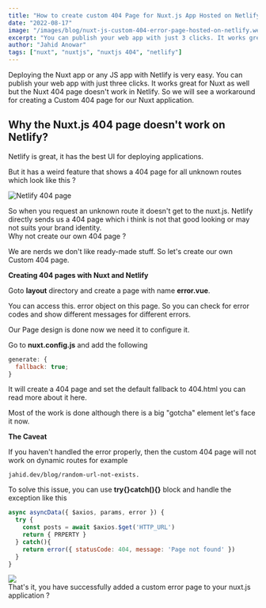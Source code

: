 ```yaml
---
title: "How to create custom 404 Page for Nuxt.js App Hosted on Netlify"
date: "2022-08-17"
image: "/images/blog/nuxt-js-custom-404-error-page-hosted-on-netlify.webp"
excerpt: "You can publish your web app with just 3 clicks. It works great for Nuxt as well but the Nuxt 404 page doesn’t work in Netlify. So let’s build one."
author: "Jahid Anowar"
tags: ["nuxt", "nuxtjs", "nuxtjs 404", "netlify"]
---
```


Deploying the Nuxt app or any JS app with Netlify is very easy. You can publish your web app with just three clicks. It works great for Nuxt as well but the Nuxt 404 page doesn't work in Netlify. So we will see a workaround for creating a Custom 404 page for our Nuxt application.

## Why the Nuxt.js 404 page doesn't work on Netlify?

Netlify is great, it has the best UI for deploying applications.

But it has a weird feature that shows a 404 page for all unknown routes which look like this ?

![Netlify 404 page](https://res.cloudinary.com/jahiddev/images/v1623898881/netlify-404-page1/netlify-404-page1.jpg?_i=AA)

So when you request an unknown route it doesn't get to the nuxt.js. Netlify directly sends us a 404 page which i think is not that good looking or may not suits your brand identity.  
Why not create our own 404 page ?

We are nerds we don't like ready-made stuff. So let's create our own Custom 404 page.

**Creating 404 pages with Nuxt and Netlify**

Goto **layout** directory and create a page with name **error.vue**.

You can access this. error object on this page. So you can check for error codes and show different messages for different errors.

Our Page design is done now we need it to configure it.

Go to **nuxt.config.js** and add the following

```js
generate: {
  fallback: true;
}
```

It will create a 404 page and set the default fallback to 404.html you can read more about it here.

Most of the work is done although there is a big "gotcha" element let's face it now.

**The Caveat**

If you haven't handled the error properly, then the custom 404 page will not work on dynamic routes for example

`jahid.dev/blog/random-url-not-exists.`

To solve this issue, you can use **try{}catch(){}** block and handle the exception like this

```js
async asyncData({ $axios, params, error }) {
  try {
    const posts = await $axios.$get('HTTP_URL')
    return { PRPERTY }
  } catch(){
    return error({ statusCode: 404, message: 'Page not found' })
  }
}

```

![](https://res.cloudinary.com/jahiddev/images/v1624340470/mic-drop/mic-drop.gif?_i=AA)  
That's it, you have successfully added a custom error page to your nuxt.js application ?
